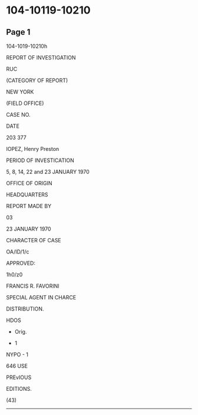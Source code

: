 # 104-10119-10210

## Page 1

104-1019-10210h

REPORT OF INVESTIGATION

RUC

(CATEGORY OF REPORT)

NEW YORK

(FIELD OFFICE)

CASE NO.

DATE

203 377

IOPEZ, Henry Preston

PERIOD OF INVESTICATION

5, 8, 14, 22 and 23 JANUARY 1970

OFFICE OF ORIGIN

HEADQUARTERS

REPORT MADE BY

03

23 JANUARY 1970

CHARACTER OF CASE

OA/ID/1/c

APPROVED:

1h0/z0

FRANCIS R. FAVORINI

SPECIAL AGENT IN CHARCE

DISTRIBUTION.

HDOS

- Orig.

- 1

NYPO - 1

646 USE

PREvIOUS

EDITIONS.

(43)

---


